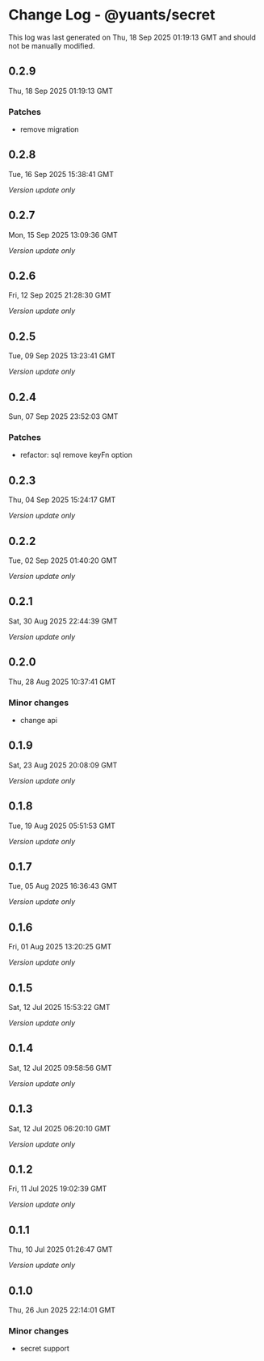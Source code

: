 # Change Log - @yuants/secret

This log was last generated on Thu, 18 Sep 2025 01:19:13 GMT and should not be manually modified.

## 0.2.9
Thu, 18 Sep 2025 01:19:13 GMT

### Patches

- remove migration

## 0.2.8
Tue, 16 Sep 2025 15:38:41 GMT

_Version update only_

## 0.2.7
Mon, 15 Sep 2025 13:09:36 GMT

_Version update only_

## 0.2.6
Fri, 12 Sep 2025 21:28:30 GMT

_Version update only_

## 0.2.5
Tue, 09 Sep 2025 13:23:41 GMT

_Version update only_

## 0.2.4
Sun, 07 Sep 2025 23:52:03 GMT

### Patches

- refactor: sql remove keyFn option

## 0.2.3
Thu, 04 Sep 2025 15:24:17 GMT

_Version update only_

## 0.2.2
Tue, 02 Sep 2025 01:40:20 GMT

_Version update only_

## 0.2.1
Sat, 30 Aug 2025 22:44:39 GMT

_Version update only_

## 0.2.0
Thu, 28 Aug 2025 10:37:41 GMT

### Minor changes

- change api

## 0.1.9
Sat, 23 Aug 2025 20:08:09 GMT

_Version update only_

## 0.1.8
Tue, 19 Aug 2025 05:51:53 GMT

_Version update only_

## 0.1.7
Tue, 05 Aug 2025 16:36:43 GMT

_Version update only_

## 0.1.6
Fri, 01 Aug 2025 13:20:25 GMT

_Version update only_

## 0.1.5
Sat, 12 Jul 2025 15:53:22 GMT

_Version update only_

## 0.1.4
Sat, 12 Jul 2025 09:58:56 GMT

_Version update only_

## 0.1.3
Sat, 12 Jul 2025 06:20:10 GMT

_Version update only_

## 0.1.2
Fri, 11 Jul 2025 19:02:39 GMT

_Version update only_

## 0.1.1
Thu, 10 Jul 2025 01:26:47 GMT

_Version update only_

## 0.1.0
Thu, 26 Jun 2025 22:14:01 GMT

### Minor changes

- secret support

